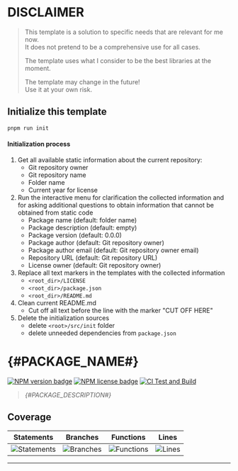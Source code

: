 # DISCLAIMER

> This template is a solution to specific needs that are relevant for me now.  
> It does not pretend to be a comprehensive use for all cases.
>
> The template uses what I consider to be the best libraries at the moment.
>
> The template may change in the future!  
> Use it at your own risk.

## Initialize this template

```sh
pnpm run init
```

#### Initialization process

1. Get all available static information about the current repository:
	- Git repository owner
	- Git repository name
	- Folder name
	- Current year for license
2. Run the interactive menu for clarification the collected information and
   for asking additional questions to obtain information that cannot be obtained
   from static code
	- Package name (default: folder name)
	- Package description (default: empty)
	- Package version (default: 0.0.0)
	- Package author (default: Git repository owner)
	- Package author email (default: Git repository owner email)
	- Repository URL (default: Git repository URL)
	- License owner (default: Git repository owner)
3. Replace all text markers in the templates with the collected information
	- `<root_dir>/LICENSE`
	- `<root_dir>/package.json`
	- `<root_dir>/README.md`
4. Clean current README.md
	- Cut off all text before the line with the marker "CUT OFF HERE"
5. Delete the initialization sources
	- delete `<root>/src/init` folder
	- delete unneeded dependencies from `package.json`

[comment]: <> (CUT_OFF_HERE)

# {#PACKAGE_NAME#}

[![NPM version badge](https://img.shields.io/npm/v/{#PACKAGE_NAME#}.svg)](https://www.npmjs.com/package/{#PACKAGE_NAME#})
[![NPM license badge](https://img.shields.io/npm/l/{#PACKAGE_NAME#}.svg)](https://www.npmjs.com/package/{#PACKAGE_NAME#})
[![CI Test and Build]({#REPO_URL#}/actions/workflows/ci.yml/badge.svg)]({#REPO_URL#}/actions/workflows/ci.yml)

> _{#PACKAGE_DESCRIPTION#}_

## Coverage

| Statements                  | Branches                | Functions                 | Lines             |
|-----------------------------|-------------------------|---------------------------|-------------------|
| ![Statements](#statements#) | ![Branches](#branches#) | ![Functions](#functions#) | ![Lines](#lines#) |

---
